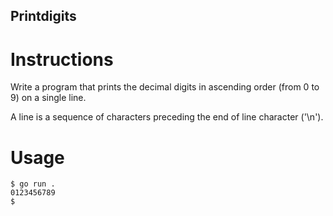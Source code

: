 ## Printdigits
# Instructions

Write a program that prints the decimal digits in ascending order (from 0 to 9) on a single line.

A line is a sequence of characters preceding the end of line character ('\n').
# Usage
```
$ go run .
0123456789
$
```
